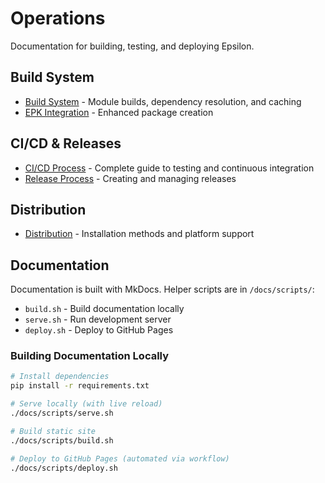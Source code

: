 # Operations

Documentation for building, testing, and deploying Epsilon.

## Build System

- [Build System](build.md) - Module builds, dependency resolution, and caching
- [EPK Integration](build-epk-integration.md) - Enhanced package creation

## CI/CD & Releases

- [CI/CD Process](ci-cd.md) - Complete guide to testing and continuous integration
- [Release Process](release-process.md) - Creating and managing releases

## Distribution

- [Distribution](distribution.md) - Installation methods and platform support

## Documentation

Documentation is built with MkDocs. Helper scripts are in `/docs/scripts/`:

- `build.sh` - Build documentation locally
- `serve.sh` - Run development server
- `deploy.sh` - Deploy to GitHub Pages

### Building Documentation Locally

```bash
# Install dependencies
pip install -r requirements.txt

# Serve locally (with live reload)
./docs/scripts/serve.sh

# Build static site
./docs/scripts/build.sh

# Deploy to GitHub Pages (automated via workflow)
./docs/scripts/deploy.sh
```